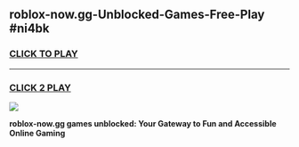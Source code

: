 
## roblox-now.gg-Unblocked-Games-Free-Play #ni4bk
<h3>
<a href="https://us.freeplayer.one?title=roblox-now.gg&ref=9M">CLICK TO PLAY</a></h3>
<hr>

<h3>
<a href="https://us.freeplayer.one?title=roblox-now.gg&ref=9M">CLICK 2 PLAY</a>
  
</h3>

<a href="https://us.freeplayer.one?title=roblox-now.gg&ref=9M"><img src="https://clearcache.store/games.png"></a>


**roblox-now.gg games unblocked: Your Gateway to Fun and Accessible Online Gaming**
